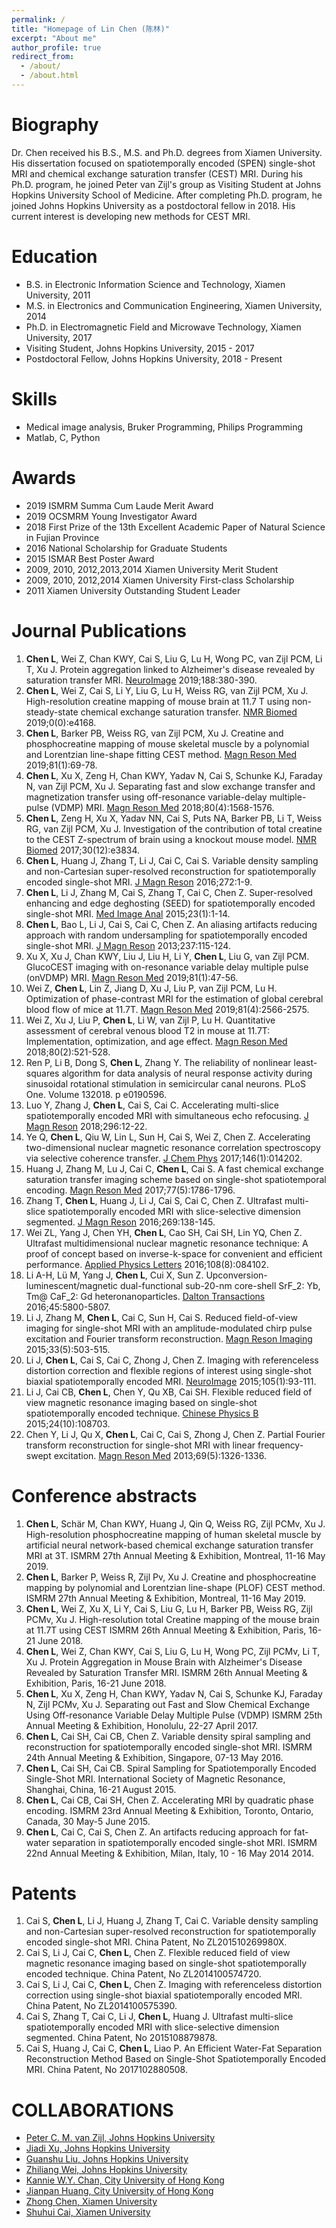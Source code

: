 ```yaml
---
permalink: /
title: "Homepage of Lin Chen (陈林)"
excerpt: "About me"
author_profile: true
redirect_from: 
  - /about/
  - /about.html
---
```


Biography
======
Dr. Chen received his B.S., M.S. and Ph.D. degrees from Xiamen University. His dissertation focused on spatiotemporally encoded (SPEN) single-shot MRI and chemical exchange saturation transfer (CEST) MRI. During his Ph.D. program, he joined Peter van Zijl's group as Visiting Student at Johns Hopkins University School of Medicine. After completing Ph.D. program, he joined Johns Hopkins University as a postdoctoral fellow in 2018. His current interest is developing new methods for CEST MRI.

Education
======
* B.S. in Electronic Information Science and Technology, Xiamen University, 2011
* M.S. in Electronics and Communication Engineering, Xiamen University, 2014
* Ph.D. in Electromagnetic Field and Microwave Technology, Xiamen University, 2017
* Visiting Student, Johns Hopkins University, 2015 - 2017
* Postdoctoral Fellow, Johns Hopkins University, 2018 - Present

Skills
======
* Medical image analysis, Bruker Programming, Philips Programming
* Matlab, C, Python

Awards
======
* 2019 ISMRM Summa Cum Laude Merit Award
* 2019 OCSMRM Young Investigator Award
* 2018 First Prize of the 13th Excellent Academic Paper of Natural Science in Fujian Province
* 2016 National Scholarship for Graduate Students
* 2015 ISMAR Best Poster Award
* 2009, 2010, 2012,2013,2014 Xiamen University Merit Student
* 2009, 2010, 2012,2014 Xiamen University First-class Scholarship
* 2011 Xiamen University Outstanding Student Leader

Journal Publications
======
1.	<b>Chen L</b>, Wei Z, Chan KWY, Cai S, Liu G, Lu H, Wong PC, van Zijl PCM, Li T, Xu J. Protein aggregation linked to Alzheimer's disease revealed by saturation transfer MRI. <u>NeuroImage</u> 2019;188:380-390.<br>
2.	<b>Chen L</b>, Wei Z, Cai S, Li Y, Liu G, Lu H, Weiss RG, van Zijl PCM, Xu J. High-resolution creatine mapping of mouse brain at 11.7 T using non-steady-state chemical exchange saturation transfer. <u>NMR Biomed</u> 2019;0(0):e4168.<br>
3.	<b>Chen L</b>, Barker PB, Weiss RG, van Zijl PCM, Xu J. Creatine and phosphocreatine mapping of mouse skeletal muscle by a polynomial and Lorentzian line-shape fitting CEST method. <u>Magn Reson Med</u> 2019;81(1):69-78.<br>
4.	<b>Chen L</b>, Xu X, Zeng H, Chan KWY, Yadav N, Cai S, Schunke KJ, Faraday N, van Zijl PCM, Xu J. Separating fast and slow exchange transfer and magnetization transfer using off-resonance variable-delay multiple-pulse (VDMP) MRI. <u>Magn Reson Med</u> 2018;80(4):1568-1576.<br>
5.	<b>Chen L</b>, Zeng H, Xu X, Yadav NN, Cai S, Puts NA, Barker PB, Li T, Weiss RG, van Zijl PCM, Xu J. Investigation of the contribution of total creatine to the CEST Z-spectrum of brain using a knockout mouse model. <u>NMR Biomed</u> 2017;30(12):e3834.<br>
6.	<b>Chen L</b>, Huang J, Zhang T, Li J, Cai C, Cai S. Variable density sampling and non-Cartesian super-resolved reconstruction for spatiotemporally encoded single-shot MRI. <u>J Magn Reson</u> 2016;272:1-9.<br>
7.	<b>Chen L</b>, Li J, Zhang M, Cai S, Zhang T, Cai C, Chen Z. Super-resolved enhancing and edge deghosting (SEED) for spatiotemporally encoded single-shot MRI. <u>Med Image Anal</u> 2015;23(1):1-14.<br>
8.	<b>Chen L</b>, Bao L, Li J, Cai S, Cai C, Chen Z. An aliasing artifacts reducing approach with random undersampling for spatiotemporally encoded single-shot MRI. <u>J Magn Reson</u> 2013;237:115-124.<br>
9.	Xu X, Xu J, Chan KWY, Liu J, Liu H, Li Y, <b>Chen L</b>, Liu G, van Zijl PCM. GlucoCEST imaging with on-resonance variable delay multiple pulse (onVDMP) MRI. <u>Magn Reson Med</u> 2019;81(1):47-56.<br>
10.	Wei Z, <b>Chen L</b>, Lin Z, Jiang D, Xu J, Liu P, van Zijl PCM, Lu H. Optimization of phase-contrast MRI for the estimation of global cerebral blood flow of mice at 11.7T. <u>Magn Reson Med</u> 2019;81(4):2566-2575.<br>
11.	Wei Z, Xu J, Liu P, <b>Chen L</b>, Li W, van Zijl P, Lu H. Quantitative assessment of cerebral venous blood T2 in mouse at 11.7T: Implementation, optimization, and age effect. <u>Magn Reson Med</u> 2018;80(2):521-528.<br>
12.	Ren P, Li B, Dong S, <b>Chen L</b>, Zhang Y. The reliability of nonlinear least-squares algorithm for data analysis of neural response activity during sinusoidal rotational stimulation in semicircular canal neurons. PLoS One. Volume 132018. p e0190596.
13.	Luo Y, Zhang J, <b>Chen L</b>, Cai S, Cai C. Accelerating multi-slice spatiotemporally encoded MRI with simultaneous echo refocusing. <u>J Magn Reson</u> 2018;296:12-22.<br>
14.	Ye Q, <b>Chen L</b>, Qiu W, Lin L, Sun H, Cai S, Wei Z, Chen Z. Accelerating two-dimensional nuclear magnetic resonance correlation spectroscopy via selective coherence transfer. <u>J Chem Phys</u> 2017;146(1):014202.<br>
15.	Huang J, Zhang M, Lu J, Cai C, <b>Chen L</b>, Cai S. A fast chemical exchange saturation transfer imaging scheme based on single-shot spatiotemporal encoding. <u>Magn Reson Med</u> 2017;77(5):1786-1796.<br>
16.	Zhang T, <b>Chen L</b>, Huang J, Li J, Cai S, Cai C, Chen Z. Ultrafast multi-slice spatiotemporally encoded MRI with slice-selective dimension segmented. <u>J Magn Reson</u> 2016;269:138-145.<br>
17.	Wei ZL, Yang J, Chen YH, <b>Chen L</b>, Cao SH, Cai SH, Lin YQ, Chen Z. Ultrafast multidimensional nuclear magnetic resonance technique: A proof of concept based on inverse-k-space for convenient and efficient performance. <u>Applied Physics Letters</u> 2016;108(8):084102.<br>
18.	Li A-H, Lü M, Yang J, <b>Chen L</b>, Cui X, Sun Z. Upconversion-luminescent/magnetic dual-functional sub-20-nm core-shell SrF_2: Yb, Tm@ CaF_2: Gd heteronanoparticles. <u>Dalton Transactions</u> 2016;45:5800-5807.<br>
19.	Li J, Zhang M, <b>Chen L</b>, Cai C, Sun H, Cai S. Reduced field-of-view imaging for single-shot MRI with an amplitude-modulated chirp pulse excitation and Fourier transform reconstruction. <u>Magn Reson Imaging</u> 2015;33(5):503-515.<br>
20.	Li J, <b>Chen L</b>, Cai S, Cai C, Zhong J, Chen Z. Imaging with referenceless distortion correction and flexible regions of interest using single-shot biaxial spatiotemporally encoded MRI. <u>NeuroImage</u> 2015;105(1):93-111.<br>
21.	Li J, Cai CB, <b>Chen L</b>, Chen Y, Qu XB, Cai SH. Flexible reduced field of view magnetic resonance imaging based on single-shot spatiotemporally encoded technique. <u>Chinese Physics B</u> 2015;24(10):108703.<br>
22.	Chen Y, Li J, Qu X, <b>Chen L</b>, Cai C, Cai S, Zhong J, Chen Z. Partial Fourier transform reconstruction for single-shot MRI with linear frequency-swept excitation. <u>Magn Reson Med</u> 2013;69(5):1326-1336.<br>

Conference abstracts
======
1.	<b>Chen L</b>, Schär M, Chan KWY, Huang J, Qin Q, Weiss RG, Zijl PCMv, Xu J. High-resolution phosphocreatine mapping of human skeletal muscle by artificial neural network-based chemical exchange saturation transfer MRI at 3T. ISMRM 27th Annual Meeting & Exhibition, Montreal, 11-16 May 2019.<br>
2.	<b>Chen L</b>, Barker P, Weiss R, Zijl Pv, Xu J. Creatine and phosphocreatine mapping by polynomial and Lorentzian line-shape (PLOF) CEST method. ISMRM 27th Annual Meeting & Exhibition, Montreal, 11-16 May 2019.<br>
3.	<b>Chen L</b>, Wei Z, Xu X, Li Y, Cai S, Liu G, Lu H, Barker PB, Weiss RG, Zijl PCMv, Xu J. High-resolution total Creatine mapping of the mouse brain at 11.7T using CEST ISMRM 26th Annual Meeting & Exhibition, Paris, 16-21 June 2018.<br>
4.	<b>Chen L</b>, Wei Z, Chan KWY, Cai S, Liu G, Lu H, Wong PC, Zijl PCMv, Li T, Xu J. Protein Aggregation in Mouse Brain with Alzheimer's Disease Revealed by Saturation Transfer MRI. ISMRM 26th Annual Meeting & Exhibition, Paris, 16-21 June 2018.<br>
5.	<b>Chen L</b>, Xu X, Zeng H, Chan KWY, Yadav N, Cai S, Schunke KJ, Faraday N, Zijl PCMv, Xu J. Separating out Fast and Slow Chemical Exchange Using Off-resonance Variable Delay Multiple Pulse (VDMP) ISMRM 25th Annual Meeting & Exhibition, Honolulu, 22-27 April 2017.<br>
6.	<b>Chen L</b>, Cai SH, Cai CB, Chen Z. Variable density spiral sampling and reconstruction for spatiotemporally encoded single-shot MRI. ISMRM 24th Annual Meeting & Exhibition, Singapore, 07-13 May 2016.<br>
7.	<b>Chen L</b>, Cai SH, Cai CB. Spiral Sampling for Spatiotemporally Encoded Single-Shot MRI. International Society of Magnetic Resonance, Shanghai, China, 16-21 August 2015.<br>
8.	<b>Chen L</b>, Cai CB, Cai SH, Chen Z. Accelerating MRI by quadratic phase encoding. ISMRM 23rd Annual Meeting & Exhibition, Toronto, Ontario, Canada, 30 May-5 June 2015.<br>
9.	<b>Chen L</b>, Cai C, Cai S, Chen Z. An artifacts reducing approach for fat-water separation in spatiotemporally encoded single-shot MRI. ISMRM 22nd Annual Meeting & Exhibition, Milan, Italy, 10 - 16 May  2014 2014.<br>

Patents
======
1.	Cai S, <b>Chen L</b>, Li J, Huang J, Zhang T, Cai C. Variable density sampling and non-Cartesian super-resolved reconstruction for spatiotemporally encoded single-shot MRI. China Patent, No ZL201510269980X.<br>
2.	Cai S, Li J, Cai C, <b>Chen L</b>, Chen Z. Flexible reduced field of view magnetic resonance imaging based on single-shot spatiotemporally encoded technique. China Patent, No ZL2014100574720.<br>
3.	Cai S, Li J, Cai C, <b>Chen L</b>, Chen Z. Imaging with referenceless distortion correction using single-shot biaxial spatiotemporally encoded MRI. China Patent, No ZL2014100575390.<br>
4.	Cai S, Zhang T, Cai C, Li J, <b>Chen L</b>, Huang J. Ultrafast multi-slice spatiotemporally encoded MRI with slice-selective dimension segmented. China Patent, No 2015108879878.<br>
5.	Cai S, Huang J, Cai C, <b>Chen L</b>, Liao P. An Efficient Water-Fat Separation Reconstruction Method Based on Single-Shot Spatiotemporally Encoded MRI. China Patent, No 2017102880508.<br>

COLLABORATIONS
======
* [Peter C. M. van Zijl, Johns Hopkins University](https://www.hopkinsmedicine.org/profiles/results/directory/profile/4804320/peter-vanzijl)<br>
* [Jiadi Xu, Johns Hopkins University](https://www.hopkinsmedicine.org/profiles/results/directory/profile/10002131/jiadi-xu)<br>
* [Guanshu Liu, Johns Hopkins University](https://www.hopkinsmedicine.org/profiles/results/directory/profile/0800037/guanshu-liu)<br>
* [Zhiliang Wei, Johns Hopkins University](https://jhu.pure.elsevier.com/en/persons/zhiliang-wei)<br>
* [Kannie W.Y. Chan, City University of Hong Kong](https://scholars.cityu.edu.hk/en/persons/wai-yan-kannie-chan(45d288f8-7046-4827-b779-c390c7718718).html)<br>
* [Jianpan Huang, City University of Hong Kong](https://scholars.cityu.edu.hk/en/persons/jianpan-huang(5da104e4-92e7-4e59-974d-b3f97ff0514f).html)<br>
* [Zhong Chen, Xiamen University](https://esci.xmu.edu.cn/2016/0729/c9602a190017/page.htm)<br>
* [Shuhui Cai, Xiamen University](https://esci.xmu.edu.cn/2016/0729/c9602a190020/page.htm)<br>